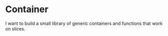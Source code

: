 # Container

I want to build a small library of generic containers and functions that work on slices.
